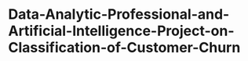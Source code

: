 # Data-Analytic-Professional-and-Artificial-Intelligence-Project-on-Classification-of-Customer-Churn